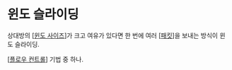# 윈도 슬라이딩

상대방의 [[윈도 사이즈]]가 크고 여유가 있다면 한 번에 여러 [[패킷]]을 보내는 방식이 윈도 슬라이딩. 

[[플로우 컨트롤]] 기법 중 하나.

[//begin]: # "Autogenerated link references for markdown compatibility"
[윈도 사이즈]: <윈도 사이즈.md> "윈도 사이즈"
[패킷]: 패킷.md "패킷"
[플로우 컨트롤]: <플로우 컨트롤.md> "플로우 컨트롤"
[//end]: # "Autogenerated link references"